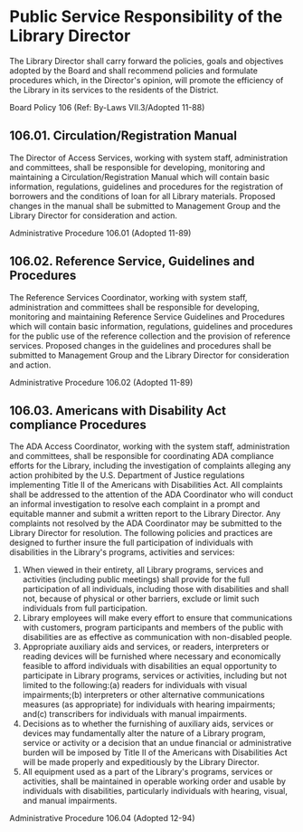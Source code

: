# Public Service Responsibility of the Library Director

The Library Director shall carry forward the policies, goals and objectives adopted by the Board and shall recommend policies and formulate procedures which, in the Director's opinion, will promote the efficiency of the Library in its services to the residents of the District.

Board Policy 106 (Ref: By-Laws VII.3/Adopted 11-88)

## 106.01. Circulation/Registration Manual

The Director of Access Services, working with system staff, administration and committees, shall be responsible for developing, monitoring and maintaining a Circulation/Registration Manual which will contain basic information, regulations, guidelines and procedures for the registration of borrowers and the conditions of loan for all Library materials. Proposed changes in the manual shall be submitted to Management Group and the Library Director for consideration and action.

Administrative Procedure 106.01 (Adopted 11-89)

## 106.02. Reference Service, Guidelines and Procedures

The Reference Services Coordinator, working with system staff, administration and committees shall be responsible for developing, monitoring and maintaining Reference Service Guidelines and Procedures which will contain basic information, regulations, guidelines and procedures for the public use of the reference collection and the provision of reference services. Proposed changes in the guidelines and procedures shall be submitted to Management Group and the Library Director for consideration and action.

Administrative Procedure 106.02 (Adopted 11-89)

## 106.03. Americans with Disability Act compliance Procedures

The ADA Access Coordinator, working with the system staff, administration and committees, shall be responsible for coordinating ADA compliance efforts for the Library, including the investigation of complaints alleging any action prohibited by the U.S. Department of Justice regulations implementing Title II of the Americans with Disabilities Act. All complaints shall be addressed to the attention of the ADA Coordinator who will conduct an informal investigation to resolve each complaint in a prompt and equitable manner and submit a written report to the Library Director. Any complaints not resolved by the ADA Coordinator may be submitted to the Library Director for resolution. The following policies and practices are designed to further insure the full participation of individuals with disabilities in the Library's programs, activities and services:

1. When viewed in their entirety, all Library programs, services and activities (including public meetings) shall provide for the full participation of all individuals, including those with disabilities and shall not, because of physical or other barriers, exclude or limit such individuals from full participation.
2. Library employees will make every effort to ensure that communications with customers, program participants and members of the public with disabilities are as effective as communication with non-disabled people.
3. Appropriate auxiliary aids and services, or readers, interpreters or reading devices will be furnished where necessary and economically feasible to afford individuals with disabilities an equal opportunity to participate in Library programs, services or activities, including but not limited to the following:(a) readers for individuals with visual impairments;(b) interpreters or other alternative communications measures (as appropriate) for individuals with hearing impairments; and(c) transcribers for individuals with manual impairments.
4. Decisions as to whether the furnishing of auxiliary aids, services or devices may fundamentally alter the nature of a Library program, service or activity or a decision that an undue financial or administrative burden will be imposed by Title II of the Americans with Disabilities Act will be made properly and expeditiously by the Library Director.
5. All equipment used as a part of the Library's programs, services or activities, shall be maintained in operable working order and usable by individuals with disabilities, particularly individuals with hearing, visual, and manual impairments.

Administrative Procedure 106.04 (Adopted 12-94)
